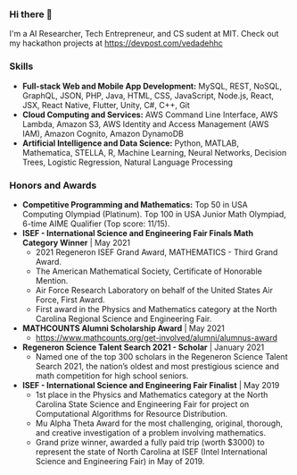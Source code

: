 ### Hi there 👋

I'm a AI Researcher, Tech Entrepreneur, and CS sudent at MIT. Check out my hackathon projects at 
https://devpost.com/vedadehhc

### Skills

- **Full-stack Web and Mobile App Development:** MySQL, REST, NoSQL, GraphQL, JSON, PHP, Java, HTML, CSS, JavaScript, Node.js, React, JSX, React Native, Flutter, Unity, C#, C++, Git
- **Cloud Computing and Services:** AWS Command Line Interface, AWS Lambda, Amazon S3, AWS Identity and Access Management (AWS IAM), Amazon Cognito, Amazon DynamoDB
- **Artificial Intelligence and Data Science:** Python, MATLAB, Mathematica, STELLA, R, Machine Learning, Neural Networks, Decision Trees, Logistic Regression, Natural Language Processing

### Honors and Awards

- **Competitive Programming and Mathematics:** Top 50 in USA Computing Olympiad (Platinum). Top 100 in USA Junior Math Olympiad, 6-time AIME Qualifier (Top score: 11/15).
- **ISEF - International Science and Engineering Fair Finals Math Category Winner** | May 2021
  - 2021 Regeneron ISEF Grand Award, MATHEMATICS - Third Grand Award.
  - The American Mathematical Society, Certificate of Honorable Mention.
  - Air Force Research Laboratory on behalf of the United States Air Force, First Award.
  - First award in the Physics and Mathematics category at the North Carolina Regional Science and Engineering Fair.
- **MATHCOUNTS Alumni Scholarship Award** | May 2021
  - https://www.mathcounts.org/get-involved/alumni/alumnus-award
- **Regeneron Science Talent Search 2021 - Scholar** | January 2021
  - Named one of the top 300 scholars in the Regeneron Science Talent Search 2021, the nation’s oldest and most prestigious science and math competition for high school seniors.
- **ISEF - International Science and Engineering Fair Finalist** | May 2019
  - 1st place in the Physics and Mathematics category at the North Carolina State Science and Engineering Fair for project on Computational Algorithms for Resource Distribution.
  - Mu Alpha Theta Award for the most challenging, original, thorough, and creative investigation of a problem involving mathematics.
  - Grand prize winner, awarded a fully paid trip (worth $3000) to represent the state of North Carolina at ISEF (Intel International Science and Engineering Fair) in May of 2019.

